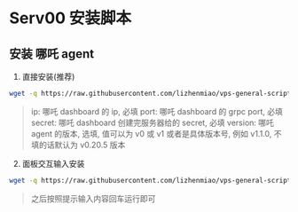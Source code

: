 # Serv00 安装脚本

## 安装 哪吒 agent
1. 直接安装(推荐)

```bash
wget -q https://raw.githubusercontent.com/lizhenmiao/vps-general-scripts/main/serv00/install_nezha.sh -o nezha.sh && chmod +x nezha.sh && ./nezha.sh install_agent ip port secret version
```
> ip: 哪吒 dashboard 的 ip, 必填
> port: 哪吒 dashboard 的 grpc port, 必填
> secret: 哪吒 dashboard 创建完服务器给的 secret, 必填
> version: 哪吒 agent 的版本, 选填, 值可以为 v0 或 v1 或者是具体版本号, 例如 v1.1.0, 不填的话默认为 v0.20.5 版本

2. 面板交互输入安装
```bash
wget -q https://raw.githubusercontent.com/lizhenmiao/vps-general-scripts/main/serv00/install_nezha.sh -o nezha.sh && chmod +x nezha.sh && ./nezha.sh install_agent
```

> 之后按照提示输入内容回车运行即可